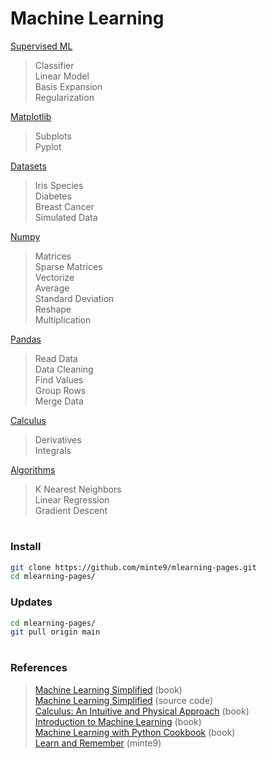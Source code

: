 # Machine Learning

[Supervised ML](./main/supervised-ml/)  
> Classifier  
> Linear Model  
> Basis Expansion  
> Regularization  

[Matplotlib](./main/matplotlib/)  
> Subplots  
> Pyplot  

[Datasets](./main/datasets/)  
> Iris Species  
> Diabetes  
> Breast Cancer  
> Simulated Data  

[Numpy](./main/numpy/)  
> Matrices  
> Sparse Matrices  
> Vectorize  
> Average  
> Standard Deviation  
> Reshape  
> Multiplication  

[Pandas](./main/pandas/)  
> Read Data  
> Data Cleaning  
> Find Values  
> Group Rows  
> Merge Data  

[Calculus](./main/calculus/)  
> Derivatives  
> Integrals  

[Algorithms](./main/algorithms/)  
> K Nearest Neighbors   
> Linear Regression  
> Gradient Descent  

#

### Install

~~~sh
git clone https://github.com/minte9/mlearning-pages.git
cd mlearning-pages/
~~~

### Updates

~~~sh
cd mlearning-pages/
git pull origin main
~~~

#

### References
> [Machine Learning Simplified](https://www.amazon.com/gp/product/B0B216KMM4) (book)  
> [Machine Learning Simplified](https://code.themlsbook.com/index.html) (source code)  
> [Calculus: An Intuitive and Physical Approach](https://www.amazon.com/gp/product/B00CB2MK6C) (book)   
> [Introduction to Machine Learning](https://www.amazon.com/gp/product/B01M0LNE8C) (book)  
> [Machine Learning with Python Cookbook](https://www.amazon.com/gp/product/B07BC3LFKT) (book)  
> [Learn and Remember](https://www.minte9.com/mlearning) (minte9)  